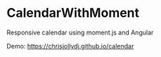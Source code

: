 # CalendarWithMoment

Responsive calendar using moment.js and Angular

Demo: https://chrisjollydj.github.io/calendar

